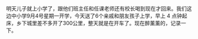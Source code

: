 明天儿子就上小学了，跟他们班主任和任课老师还有校长喝到现在才回来。我们这边中小学9月4号星期一开学，今天送了6个亲戚和朋友孩子上学，早上 4 点钟起床，乡下城里差不多开了300公里，整天就是在开车了。现在醉薰薰的，记录一下。